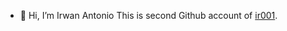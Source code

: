 - 👋 Hi, I’m Irwan Antonio
This is second Github account of [ir001](https://github.com/ir001).
<!---
irwan-antonio/irwan-antonio is a ✨ special ✨ repository because its `README.md` (this file) appears on your GitHub profile.
You can click the Preview link to take a look at your changes.
--->

